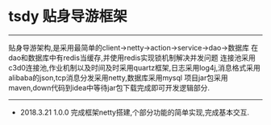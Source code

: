 # tsdy 贴身导游框架
***
贴身导游架构,是采用最简单的client->netty->action->service->dao->数据库 在dao和数据库中有redis当缓存,并使用redis实现锁机制解决并发问题
连接池采用c3d0连接池,作业机制以及时间及时采用quartz框架,日志采用log4j,消息格式采用alibaba的json,tcp消息分发采用netty,数据库采用mysql
项目jar包采用maven,down代码到idea中等待jar包下载完成即可开发逻辑部分.
***
 + 2018.3.21 1.0.0 完成框架netty搭建,个部分功能的简单实现,完成基本交互.
